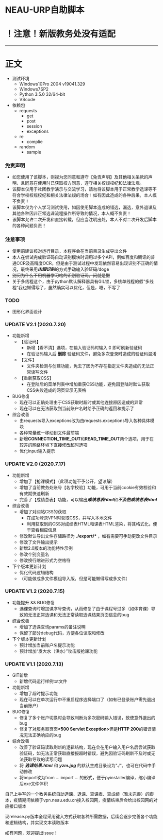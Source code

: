 # NEAU-URP自助脚本
# ！注意！新版教务处没有适配
---
# 正文
* 测试环境
  * Windows10Pro 2004 v19041.329
  * Windows7SP2
  * Python 3.5.0 32/64-bit
  * VScode
* 依赖包
  * requests
    * get
    * post
    * session
    * exceptions
  * re
    * complie
  * random
    * sample

### 免责声明
* 如您使用了该脚本，则视为您同意和遵守【免责声明】及其他相关条款的声明，且同意在使用时已获取校方同意，遵守相关校规校纪和法律法规。
* 该脚本仅用于社团教学演示与交流学习，请勿将该脚本用于正常教学选课等不符合学校校规校纪和相关法律法规的场合！如有因此造成的各种后果，本人概不负责！
* 该脚本仅为个人学习测试使用，如因使用脚本造成的错选，漏选，意外退课及其他各种因非正常选课流程操作所导致的情况，本人概不负责！
* 该脚本允许二次开发和直接转载，但应当注明出处，本人不对二次开发后脚本的各种问题负责！

### 注意事项  
* 使用前建议核对运行目录，本程序会在当前目录生成导出文件
* 本人在尝试完成验证码自动识别模块时调用过多个API，例如百度和腾讯的普通OCR及高精度OCR。但是由于测试过程中发现依然容易出现识别不正确的情况，最终采用<b><i>肉眼识别</i></b>的方式手动输入验证码/doge
* ~~别问为什么不用机器学习啥的识别验证码，问就是懒~~
* 关于多线程这个，由于python默认解释器具有GIL锁，多核单线程的假“多线程”我也懒得写了，虽然确实可以优化，但是，嗯，不写了

### TODO
* 图形化界面设计

### UPDATE V2.1 (2020.7.20)
* 功能新增
  * 【验证码】
    * 新增【看不清】选项，在输入验证码时输入 0 即可刷新验证码
    * 在验证码输入后 <b>删除</b> 验证码文件，避免多次登录时造成的验证码混淆
  * 【文件】
    * 文件夹检测与创建功能，免去了因为不存在指定文件夹造成的无法正常读写文件
  * 【重新获取CSS】
    * 在登陆后的菜单列表中增加重获CSS功能，避免因登陆时默认获取CSS失败造成的网页显示无表格
* BUG修复
  * 现在可以正确处理由于CSS获取时超时或其他连接原因造成的异常
  * 现在可以在无法获取到当前账户名时给予正确的返回和提示了
* 综合改善
  * 由requests导入exceptions改为由requests.exceptions导入各种具体模块
  * 各种常量统一移动到文件最前端
  * 新增<b>CONNECTION_TIME_OUT</b>和<b>READ_TIME_OUT</b>两个选项，用于在较差的网络环境下直接修改超时选项
  * 优化input输入提示

### UPDATE V2.0 (2020.7.17)
* 功能新增
  * 增加了【抢课模式】（此项功能不予公开，望谅解）
  * 增加了当前教务处账号【名字校验】功能，可用于当前cookie有效校验和有效期快速刷新
  * 完善了【成绩总表】功能，可以输出<b><i>成绩总表html</b></i>和<b><i>不及格成绩总表html</b></i>
* 综合改善
  * 增加了对网站CSS的获取
    * 在成功登录VPN时获取CSS，并写入本地文件
    * 利用获取到的CSS对成绩表HTML和课表HTML渲染，将其格式化，便于查看相应信息
  * 修改默认导出文件存储路径为 <b>./export/*</b> ，如有需要可手动更改文件目录
  * 修改了文件输出提示
  * 新增2.0版本的功能特性示例
  * 修改个别变量名
  * 修改换行缩进形式为空格符
* 下个版本更新计划
  * 优化代码逻辑结构
  * （可能做成多文件模组导入版，但是可能懒得写成多文件）

### UPDATE V1.2 (2020.7.15)
* 功能提升 && BUG修复
  * 选课查询时增加课序号查询，从而修复了由于课程号过多（如体育课）导致的无法正常选课和无法正常读取选课结果页面信息的bug
* 综合改善
  * 增加了选课查询params的备注说明
  * 保留了部分debug代码，方便各位读取和修改
* 下个版本更新计划
  * 预计增加当前账户名提示功能
  * 预计增加“发大水（洪水）”攻击版抢课功能
  
### UPDATE V1.1 (2020.7.13)
* GIT新增
  * 新增代码运行样例txt文件
* 功能新增
  * 增加了超时提示功能
  * 现在可以在单次运行中不重启程序选择端口了（如有已登录账户需先退出当前账户）
* BUG修复
  * 修复了多个账户切换时会导致判断为多次密码输入错误，致使意外退出的bug
  * 修复了对服务器页面<b><500 Servlet Exception></b>但是<b>HTTP 200</b>的错误情况无法正确响应的bug
* 综合改善
  * 改善了验证码读取刷新的逻辑结构，现在会在用户输入用户名后尝试获取验证码，如无法正常获取直接报超时错误，避免因验证码刷新不及时或无法获取导致的读写问题
  * 将 <b><i>选课结果.html</i></b> 和 <b><i>yzm.jpg</i></b> 的默认生成目录设为"./"，也可在代码中手动修改
  * 将import改为from ... import ... 的形式，便于pyinstaller编译，缩小编译后exe文件体积

自己上手写的一个教务系统自助选课、退课、查课表、查成绩（暂未完善）的脚本，疫情期间依赖于vpn.neau.edu.cn接入校园网，疫情结束后会给出校园网的对应接口版本

现release.py版本全程采用键入方式获取各种所需数据，后续会逐步完善各个功能和逻辑结构，并实现文本读取版本

如有问题，欢迎提出issue！
